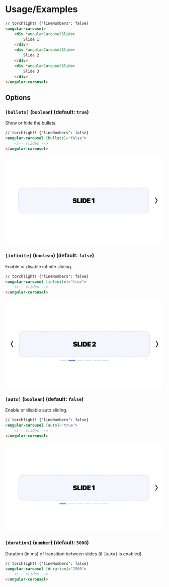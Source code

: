 # Usage/Examples

```html
// torchlight! {"lineNumbers": false}
<angular-carousel>
    <div *angularCarouselSlide>
        Slide 1
    </div>
    <div *angularCarouselSlide>
        Slide 2
    </div>
    <div *angularCarouselSlide>
        Slide 3
    </div>
</angular-carousel>
```

## Options

### `[bullets]` (`boolean`) (default: `true`)

Show or hide the bullets.

```html
// torchlight! {"lineNumbers": false}
<angular-carousel [bullets]="false">
    <!-- slides -->
</angular-carousel>
```

![No Bullets](art/bullets.gif)

### `[infinite]` (`boolean`) (default: `false`)

Enable or disable infinite sliding.

```html
// torchlight! {"lineNumbers": false}
<angular-carousel [infinite]="true">
    <!-- slides -->
</angular-carousel>
```

![Infinite](art/infinite.gif)

### `[auto]` (`boolean`) (default: `false`)

Enable or disable auto sliding.

```html
// torchlight! {"lineNumbers": false}
<angular-carousel [auto]="true">
    <!-- slides -->
</angular-carousel>
```

![Auto](art/auto.gif)

### `[duration]` (`number`) (default: `5000`)

Duration (in ms) of transition between slides (if `[auto]` is enabled)

```html
// torchlight! {"lineNumbers": false}
<angular-carousel [duration]="2500">
    <!-- slides -->
</angular-carousel>
```
